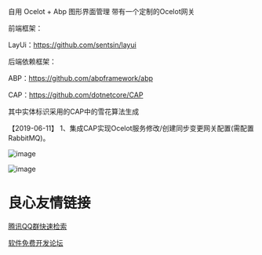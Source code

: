 自用 Ocelot + Abp 图形界面管理
带有一个定制的Ocelot网关

前端框架：

LayUi：https://github.com/sentsin/layui

后端依赖框架：

ABP：https://github.com/abpframework/abp

CAP：https://github.com/dotnetcore/CAP

其中实体标识采用的CAP中的雪花算法生成

【2019-06-11】
1、集成CAP实现Ocelot服务修改/创建同步变更网关配置(需配置RabbitMQ)。

![image](https://github.com/colinin/MicroService.ApiGateway/blob/master/images/preview_zh-hans_reroute.png)

![image](https://github.com/colinin/MicroService.ApiGateway/blob/master/images/preview_zh-hans_sourceJsonFile.png)


 # 良心友情链接

[腾讯QQ群快速检索](http://u.720life.cn/s/8cf73f7c)

[软件免费开发论坛](http://u.720life.cn/s/bbb01dc0)